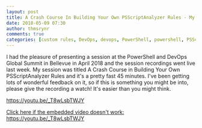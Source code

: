 ```yaml
---
layout: post
title: A Crash Course In Building Your Own PSScriptAnalyzer Rules - My PowerShell & DevOps Global Summit Session Recording
date: 2018-05-09 07:30
author: thmsrynr
comments: true
categories: [custom rules, DevOps, devops, PowerShell, powershell, PSScriptAnalyzer, psscriptanalyzer, script analyzer]
---
```

I had the pleasure of presenting a session at the PowerShell and DevOps Global Summit in Bellevue in April 2018 and the session recordings went live last week. My session was titled A Crash Course in Building Your Own PSScriptAnalyzer Rules and it's a pretty fast 45 minutes. I've been getting lots of wonderful feedback on it, so if this is something you might be into, please give the recording a watch! It's easier than you might think.

https://youtu.be/_T8wLsbTWJY

<a href="https://youtu.be/_T8wLsbTWJY" target="_blank" rel="noopener">Click here if the embedded video doesn't work: https://youtu.be/_T8wLsbTWJY</a>
